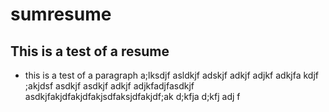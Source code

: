 # sumresume
## This is a test of a resume
 - this is a test of a paragraph a;lksdjf asldkjf adskjf adkjf adjkf adkjfa kdjf ;akjdsf asdkjf asdkjf adkjf adjkfadjfasdkjf asdkjfakjdfakjdfakjsdfaksjdfakjdf;ak d;kfja d;kfj adj f

